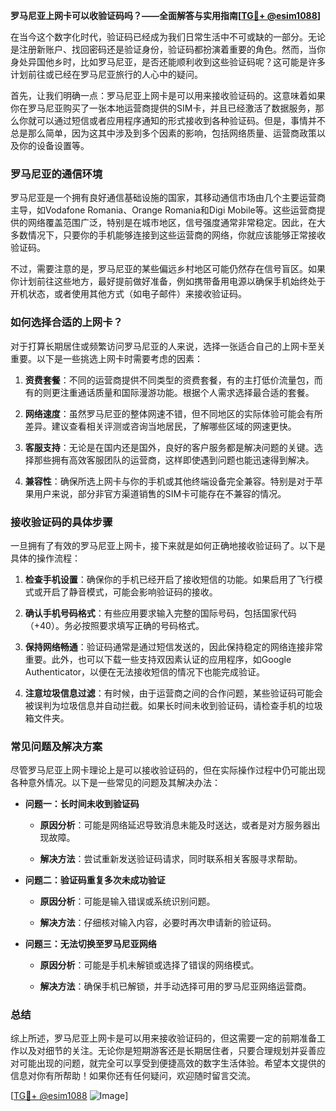 **罗马尼亚上网卡可以收验证码吗？——全面解答与实用指南[[TG💪+ @esim1088](https://t.me/s/esim1088)]**

在当今这个数字化时代，验证码已经成为我们日常生活中不可或缺的一部分。无论是注册新账户、找回密码还是验证身份，验证码都扮演着重要的角色。然而，当你身处异国他乡时，比如罗马尼亚，是否还能顺利收到这些验证码呢？这可能是许多计划前往或已经在罗马尼亚旅行的人心中的疑问。

首先，让我们明确一点：罗马尼亚上网卡是可以用来接收验证码的。这意味着如果你在罗马尼亚购买了一张本地运营商提供的SIM卡，并且已经激活了数据服务，那么你就可以通过短信或者应用程序通知的形式接收到各种验证码。但是，事情并不总是那么简单，因为这其中涉及到多个因素的影响，包括网络质量、运营商政策以及你的设备设置等。

### 罗马尼亚的通信环境

罗马尼亚是一个拥有良好通信基础设施的国家，其移动通信市场由几个主要运营商主导，如Vodafone Romania、Orange Romania和Digi Mobile等。这些运营商提供的网络覆盖范围广泛，特别是在城市地区，信号强度通常非常稳定。因此，在大多数情况下，只要你的手机能够连接到这些运营商的网络，你就应该能够正常接收验证码。

不过，需要注意的是，罗马尼亚的某些偏远乡村地区可能仍然存在信号盲区。如果你计划前往这些地方，最好提前做好准备，例如携带备用电源以确保手机始终处于开机状态，或者使用其他方式（如电子邮件）来接收验证码。

### 如何选择合适的上网卡？

对于打算长期居住或频繁访问罗马尼亚的人来说，选择一张适合自己的上网卡至关重要。以下是一些挑选上网卡时需要考虑的因素：

1. **资费套餐**：不同的运营商提供不同类型的资费套餐，有的主打低价流量包，而有的则更注重通话质量和国际漫游功能。根据个人需求选择最合适的套餐。
   
2. **网络速度**：虽然罗马尼亚的整体网速不错，但不同地区的实际体验可能会有所差异。建议查看相关评测或咨询当地居民，了解哪些区域的网速更快。

3. **客服支持**：无论是在国内还是国外，良好的客户服务都是解决问题的关键。选择那些拥有高效客服团队的运营商，这样即使遇到问题也能迅速得到解决。

4. **兼容性**：确保所选上网卡与你的手机或其他终端设备完全兼容。特别是对于苹果用户来说，部分非官方渠道销售的SIM卡可能存在不兼容的情况。

### 接收验证码的具体步骤

一旦拥有了有效的罗马尼亚上网卡，接下来就是如何正确地接收验证码了。以下是具体的操作流程：

1. **检查手机设置**：确保你的手机已经开启了接收短信的功能。如果启用了飞行模式或开启了静音模式，可能会影响验证码的接收。

2. **确认手机号码格式**：有些应用要求输入完整的国际号码，包括国家代码（+40）。务必按照要求填写正确的号码格式。

3. **保持网络畅通**：验证码通常是通过短信发送的，因此保持稳定的网络连接非常重要。此外，也可以下载一些支持双因素认证的应用程序，如Google Authenticator，以便在无法接收短信的情况下也能完成验证。

4. **注意垃圾信息过滤**：有时候，由于运营商之间的合作问题，某些验证码可能会被误判为垃圾信息并自动拦截。如果长时间未收到验证码，请检查手机的垃圾箱文件夹。

### 常见问题及解决方案

尽管罗马尼亚上网卡理论上是可以接收验证码的，但在实际操作过程中仍可能出现各种意外情况。以下是一些常见的问题及其解决办法：

- **问题一：长时间未收到验证码**
  
  - **原因分析**：可能是网络延迟导致消息未能及时送达，或者是对方服务器出现故障。
  
  - **解决方法**：尝试重新发送验证码请求，同时联系相关客服寻求帮助。

- **问题二：验证码重复多次未成功验证**
  
  - **原因分析**：可能是输入错误或系统识别问题。
  
  - **解决方法**：仔细核对输入内容，必要时再次申请新的验证码。

- **问题三：无法切换至罗马尼亚网络**
  
  - **原因分析**：可能是手机未解锁或选择了错误的网络模式。
  
  - **解决方法**：确保手机已解锁，并手动选择可用的罗马尼亚网络运营商。

### 总结

综上所述，罗马尼亚上网卡是可以用来接收验证码的，但这需要一定的前期准备工作以及对细节的关注。无论你是短期游客还是长期居住者，只要合理规划并妥善应对可能出现的问题，就完全可以享受到便捷高效的数字生活体验。希望本文提供的信息对你有所帮助！如果你还有任何疑问，欢迎随时留言交流。

[[TG💪+ @esim1088](https://t.me/s/esim1088) ![Image](https://i.postimg.cc/4NQfJmqS/Snipaste-2025-05-13-00-14-12.png)]